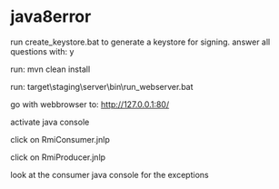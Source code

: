 # java8error

run create_keystore.bat to generate a keystore for signing. answer all questions with: y

run: mvn clean install

run: target\staging\server\bin\run_webserver.bat

go with webbrowser to: http://127.0.0.1:80/

activate java console

click on RmiConsumer.jnlp

click on RmiProducer.jnlp

look at the consumer java console for the exceptions
